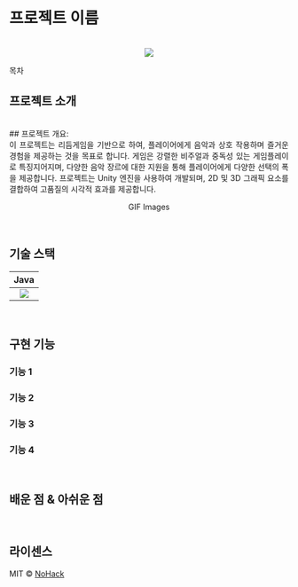 # 프로젝트 이름

<p align="center">
  <br>
  <img src="./images/common/logo-sample.jpeg">
  <br>
</p>

목차

## 프로젝트 소개

<p align="justify">
  <br>
## 프로젝트 개요:
</br>
이 프로젝트는 리듬게임을 기반으로 하여, 플레이어에게 음악과 상호 작용하며 즐거운 경험을 제공하는 것을 목표로 합니다. 게임은 강렬한 비주얼과 중독성 있는 게임플레이로 특징지어지며, 다양한 음악 장르에 대한 지원을 통해 플레이어에게 다양한 선택의 폭을 제공합니다. 프로젝트는 Unity 엔진을 사용하여 개발되며, 2D 및 3D 그래픽 요소를 결합하여 고품질의 시각적 효과를 제공합니다.
</p>

<p align="center">
GIF Images
</p>

<br>

## 기술 스택

| Java |
| :--------: |
|   <img src="https://img.shields.io/badge/java-007396?style=for-the-badge&logo=java&logoColor=white">|

<br>

## 구현 기능

### 기능 1

### 기능 2

### 기능 3

### 기능 4

<br>

## 배운 점 & 아쉬운 점

<p align="justify">

</p>

<br>

## 라이센스

MIT &copy; [NoHack](mailto:lbjp114@gmail.com)

<!-- Stack Icon Refernces -->

[js]: /images/stack/javascript.svg
[ts]: /images/stack/typescript.svg
[react]: /images/stack/react.svg
[node]: /images/stack/node.svg
